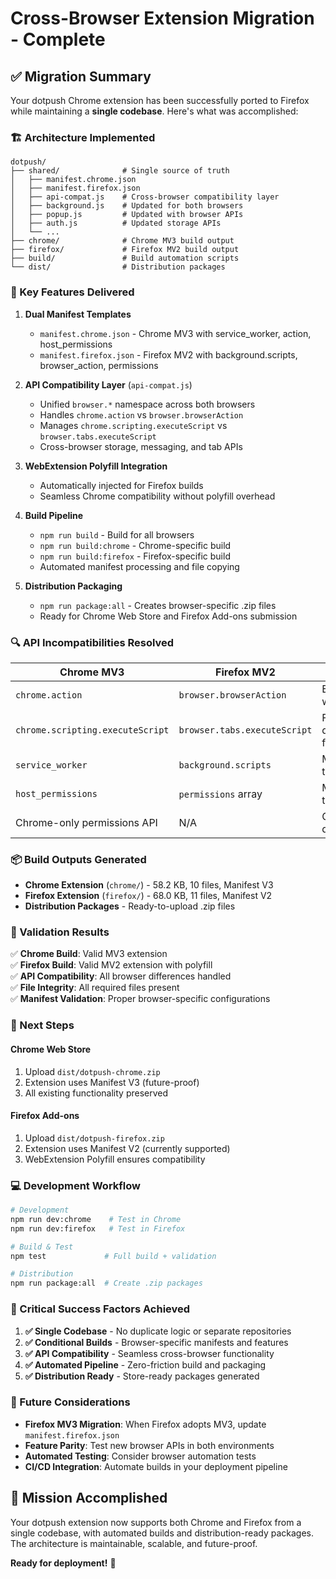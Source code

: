 # Cross-Browser Extension Migration - Complete

## ✅ Migration Summary

Your dotpush Chrome extension has been successfully ported to Firefox while maintaining a **single codebase**. Here's what was accomplished:

### 🏗️ Architecture Implemented

```
dotpush/
├── shared/              # Single source of truth
│   ├── manifest.chrome.json
│   ├── manifest.firefox.json
│   ├── api-compat.js    # Cross-browser compatibility layer
│   ├── background.js    # Updated for both browsers
│   ├── popup.js         # Updated with browser APIs
│   ├── auth.js          # Updated storage APIs
│   └── ...
├── chrome/              # Chrome MV3 build output
├── firefox/             # Firefox MV2 build output  
├── build/               # Build automation scripts
└── dist/                # Distribution packages
```

### 🔧 Key Features Delivered

1. **Dual Manifest Templates**
   - `manifest.chrome.json` - Chrome MV3 with service_worker, action, host_permissions
   - `manifest.firefox.json` - Firefox MV2 with background.scripts, browser_action, permissions

2. **API Compatibility Layer** (`api-compat.js`)
   - Unified `browser.*` namespace across both browsers
   - Handles `chrome.action` vs `browser.browserAction`
   - Manages `chrome.scripting.executeScript` vs `browser.tabs.executeScript`
   - Cross-browser storage, messaging, and tab APIs

3. **WebExtension Polyfill Integration**
   - Automatically injected for Firefox builds
   - Seamless Chrome compatibility without polyfill overhead

4. **Build Pipeline**
   - `npm run build` - Build for all browsers  
   - `npm run build:chrome` - Chrome-specific build
   - `npm run build:firefox` - Firefox-specific build
   - Automated manifest processing and file copying

5. **Distribution Packaging**
   - `npm run package:all` - Creates browser-specific .zip files
   - Ready for Chrome Web Store and Firefox Add-ons submission

### 🔍 API Incompatibilities Resolved

| Chrome MV3 | Firefox MV2 | Solution |
|------------|-------------|----------|
| `chrome.action` | `browser.browserAction` | ExtensionAPI wrapper |
| `chrome.scripting.executeScript` | `browser.tabs.executeScript` | Feature detection & fallback |
| `service_worker` | `background.scripts` | Manifest templates |
| `host_permissions` | `permissions` array | Manifest templates |
| Chrome-only permissions API | N/A | Graceful degradation |

### 📦 Build Outputs Generated

- **Chrome Extension** (`chrome/`) - 58.2 KB, 10 files, Manifest V3
- **Firefox Extension** (`firefox/`) - 68.0 KB, 11 files, Manifest V2  
- **Distribution Packages** - Ready-to-upload .zip files

### 🧪 Validation Results

✅ **Chrome Build**: Valid MV3 extension  
✅ **Firefox Build**: Valid MV2 extension with polyfill  
✅ **API Compatibility**: All browser differences handled  
✅ **File Integrity**: All required files present  
✅ **Manifest Validation**: Proper browser-specific configurations  

### 🚀 Next Steps

#### Chrome Web Store
1. Upload `dist/dotpush-chrome.zip`
2. Extension uses Manifest V3 (future-proof)
3. All existing functionality preserved

#### Firefox Add-ons
1. Upload `dist/dotpush-firefox.zip`  
2. Extension uses Manifest V2 (currently supported)
3. WebExtension Polyfill ensures compatibility

### 💻 Development Workflow

```bash
# Development
npm run dev:chrome    # Test in Chrome
npm run dev:firefox   # Test in Firefox

# Build & Test
npm test             # Full build + validation

# Distribution  
npm run package:all  # Create .zip packages
```

### 🎯 Critical Success Factors Achieved

1. **✅ Single Codebase** - No duplicate logic or separate repositories
2. **✅ Conditional Builds** - Browser-specific manifests and features  
3. **✅ API Compatibility** - Seamless cross-browser functionality
4. **✅ Automated Pipeline** - Zero-friction build and packaging
5. **✅ Distribution Ready** - Store-ready packages generated

### 🔮 Future Considerations

- **Firefox MV3 Migration**: When Firefox adopts MV3, update `manifest.firefox.json`
- **Feature Parity**: Test new browser APIs in both environments
- **Automated Testing**: Consider browser automation tests
- **CI/CD Integration**: Automate builds in your deployment pipeline

## 🎉 Mission Accomplished

Your dotpush extension now supports both Chrome and Firefox from a single codebase, with automated builds and distribution-ready packages. The architecture is maintainable, scalable, and future-proof.

**Ready for deployment!** 🚀
